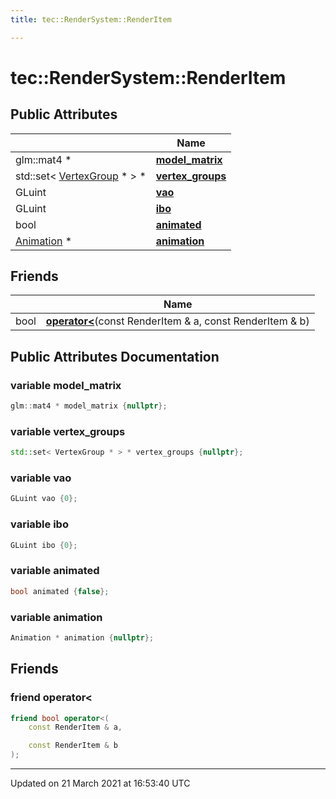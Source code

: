 ```yaml
---
title: tec::RenderSystem::RenderItem

---
```


# tec::RenderSystem::RenderItem



## Public Attributes

|                | Name           |
| -------------- | -------------- |
| glm::mat4 * | **[model_matrix](/engine/Classes/structtec_1_1_render_system_1_1_render_item/#variable-model_matrix)**  |
| std::set< [VertexGroup](/engine/Classes/structtec_1_1_vertex_group/) * > * | **[vertex_groups](/engine/Classes/structtec_1_1_render_system_1_1_render_item/#variable-vertex_groups)**  |
| GLuint | **[vao](/engine/Classes/structtec_1_1_render_system_1_1_render_item/#variable-vao)**  |
| GLuint | **[ibo](/engine/Classes/structtec_1_1_render_system_1_1_render_item/#variable-ibo)**  |
| bool | **[animated](/engine/Classes/structtec_1_1_render_system_1_1_render_item/#variable-animated)**  |
| [Animation](/engine/Classes/classtec_1_1_animation/) * | **[animation](/engine/Classes/structtec_1_1_render_system_1_1_render_item/#variable-animation)**  |

## Friends

|                | Name           |
| -------------- | -------------- |
| bool | **[operator<](/engine/Classes/structtec_1_1_render_system_1_1_render_item/#friend-operator<)**(const RenderItem & a, const RenderItem & b)  |

## Public Attributes Documentation

### variable model_matrix

```cpp
glm::mat4 * model_matrix {nullptr};
```


### variable vertex_groups

```cpp
std::set< VertexGroup * > * vertex_groups {nullptr};
```


### variable vao

```cpp
GLuint vao {0};
```


### variable ibo

```cpp
GLuint ibo {0};
```


### variable animated

```cpp
bool animated {false};
```


### variable animation

```cpp
Animation * animation {nullptr};
```


## Friends

### friend operator<

```cpp
friend bool operator<(
    const RenderItem & a,

    const RenderItem & b
);
```


-------------------------------

Updated on 21 March 2021 at 16:53:40 UTC